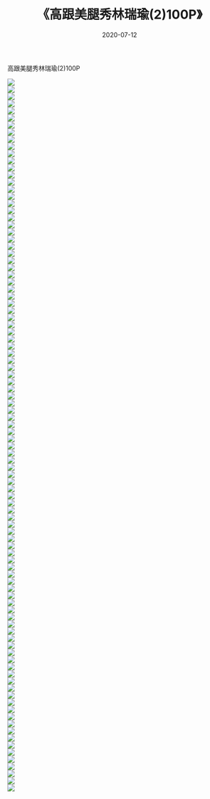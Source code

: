﻿---
layout: post
title:  《高跟美腿秀林瑞瑜(2)100P》
date:   2020-07-12
img: http://img.660000.xyz/Sharelink/性感/2020/高跟美腿秀林瑞瑜(2)100P/000.jpg
categories: [美女, 清纯, 唯美]
---

高跟美腿秀林瑞瑜(2)100P

  ![](http://img.660000.xyz/Sharelink/性感/2020/高跟美腿秀林瑞瑜(2)100P/001.jpg) <br> ![](http://img.660000.xyz/Sharelink/性感/2020/高跟美腿秀林瑞瑜(2)100P/002.jpg) <br> ![](http://img.660000.xyz/Sharelink/性感/2020/高跟美腿秀林瑞瑜(2)100P/003.jpg) <br> ![](http://img.660000.xyz/Sharelink/性感/2020/高跟美腿秀林瑞瑜(2)100P/004.jpg) <br> ![](http://img.660000.xyz/Sharelink/性感/2020/高跟美腿秀林瑞瑜(2)100P/005.jpg) <br> ![](http://img.660000.xyz/Sharelink/性感/2020/高跟美腿秀林瑞瑜(2)100P/006.jpg) <br> ![](http://img.660000.xyz/Sharelink/性感/2020/高跟美腿秀林瑞瑜(2)100P/007.jpg) <br> ![](http://img.660000.xyz/Sharelink/性感/2020/高跟美腿秀林瑞瑜(2)100P/008.jpg) <br> ![](http://img.660000.xyz/Sharelink/性感/2020/高跟美腿秀林瑞瑜(2)100P/009.jpg) <br> ![](http://img.660000.xyz/Sharelink/性感/2020/高跟美腿秀林瑞瑜(2)100P/010.jpg) <br> ![](http://img.660000.xyz/Sharelink/性感/2020/高跟美腿秀林瑞瑜(2)100P/011.jpg) <br> ![](http://img.660000.xyz/Sharelink/性感/2020/高跟美腿秀林瑞瑜(2)100P/012.jpg) <br> ![](http://img.660000.xyz/Sharelink/性感/2020/高跟美腿秀林瑞瑜(2)100P/013.jpg) <br> ![](http://img.660000.xyz/Sharelink/性感/2020/高跟美腿秀林瑞瑜(2)100P/014.jpg) <br> ![](http://img.660000.xyz/Sharelink/性感/2020/高跟美腿秀林瑞瑜(2)100P/015.jpg) <br> ![](http://img.660000.xyz/Sharelink/性感/2020/高跟美腿秀林瑞瑜(2)100P/016.jpg) <br> ![](http://img.660000.xyz/Sharelink/性感/2020/高跟美腿秀林瑞瑜(2)100P/017.jpg) <br> ![](http://img.660000.xyz/Sharelink/性感/2020/高跟美腿秀林瑞瑜(2)100P/018.jpg) <br> ![](http://img.660000.xyz/Sharelink/性感/2020/高跟美腿秀林瑞瑜(2)100P/019.jpg) <br> ![](http://img.660000.xyz/Sharelink/性感/2020/高跟美腿秀林瑞瑜(2)100P/020.jpg) <br> ![](http://img.660000.xyz/Sharelink/性感/2020/高跟美腿秀林瑞瑜(2)100P/021.jpg) <br> ![](http://img.660000.xyz/Sharelink/性感/2020/高跟美腿秀林瑞瑜(2)100P/022.jpg) <br> ![](http://img.660000.xyz/Sharelink/性感/2020/高跟美腿秀林瑞瑜(2)100P/023.jpg) <br> ![](http://img.660000.xyz/Sharelink/性感/2020/高跟美腿秀林瑞瑜(2)100P/024.jpg) <br> ![](http://img.660000.xyz/Sharelink/性感/2020/高跟美腿秀林瑞瑜(2)100P/025.jpg) <br> ![](http://img.660000.xyz/Sharelink/性感/2020/高跟美腿秀林瑞瑜(2)100P/026.jpg) <br> ![](http://img.660000.xyz/Sharelink/性感/2020/高跟美腿秀林瑞瑜(2)100P/027.jpg) <br> ![](http://img.660000.xyz/Sharelink/性感/2020/高跟美腿秀林瑞瑜(2)100P/028.jpg) <br> ![](http://img.660000.xyz/Sharelink/性感/2020/高跟美腿秀林瑞瑜(2)100P/029.jpg) <br> ![](http://img.660000.xyz/Sharelink/性感/2020/高跟美腿秀林瑞瑜(2)100P/030.jpg) <br> ![](http://img.660000.xyz/Sharelink/性感/2020/高跟美腿秀林瑞瑜(2)100P/031.jpg) <br> ![](http://img.660000.xyz/Sharelink/性感/2020/高跟美腿秀林瑞瑜(2)100P/032.jpg) <br> ![](http://img.660000.xyz/Sharelink/性感/2020/高跟美腿秀林瑞瑜(2)100P/033.jpg) <br> ![](http://img.660000.xyz/Sharelink/性感/2020/高跟美腿秀林瑞瑜(2)100P/034.jpg) <br> ![](http://img.660000.xyz/Sharelink/性感/2020/高跟美腿秀林瑞瑜(2)100P/035.jpg) <br> ![](http://img.660000.xyz/Sharelink/性感/2020/高跟美腿秀林瑞瑜(2)100P/036.jpg) <br> ![](http://img.660000.xyz/Sharelink/性感/2020/高跟美腿秀林瑞瑜(2)100P/037.jpg) <br> ![](http://img.660000.xyz/Sharelink/性感/2020/高跟美腿秀林瑞瑜(2)100P/038.jpg) <br> ![](http://img.660000.xyz/Sharelink/性感/2020/高跟美腿秀林瑞瑜(2)100P/039.jpg) <br> ![](http://img.660000.xyz/Sharelink/性感/2020/高跟美腿秀林瑞瑜(2)100P/040.jpg) <br> ![](http://img.660000.xyz/Sharelink/性感/2020/高跟美腿秀林瑞瑜(2)100P/041.jpg) <br> ![](http://img.660000.xyz/Sharelink/性感/2020/高跟美腿秀林瑞瑜(2)100P/042.jpg) <br> ![](http://img.660000.xyz/Sharelink/性感/2020/高跟美腿秀林瑞瑜(2)100P/043.jpg) <br> ![](http://img.660000.xyz/Sharelink/性感/2020/高跟美腿秀林瑞瑜(2)100P/044.jpg) <br> ![](http://img.660000.xyz/Sharelink/性感/2020/高跟美腿秀林瑞瑜(2)100P/045.jpg) <br> ![](http://img.660000.xyz/Sharelink/性感/2020/高跟美腿秀林瑞瑜(2)100P/046.jpg) <br> ![](http://img.660000.xyz/Sharelink/性感/2020/高跟美腿秀林瑞瑜(2)100P/047.jpg) <br> ![](http://img.660000.xyz/Sharelink/性感/2020/高跟美腿秀林瑞瑜(2)100P/048.jpg) <br> ![](http://img.660000.xyz/Sharelink/性感/2020/高跟美腿秀林瑞瑜(2)100P/049.jpg) <br> ![](http://img.660000.xyz/Sharelink/性感/2020/高跟美腿秀林瑞瑜(2)100P/050.jpg) <br> ![](http://img.660000.xyz/Sharelink/性感/2020/高跟美腿秀林瑞瑜(2)100P/051.jpg) <br> ![](http://img.660000.xyz/Sharelink/性感/2020/高跟美腿秀林瑞瑜(2)100P/052.jpg) <br> ![](http://img.660000.xyz/Sharelink/性感/2020/高跟美腿秀林瑞瑜(2)100P/053.jpg) <br> ![](http://img.660000.xyz/Sharelink/性感/2020/高跟美腿秀林瑞瑜(2)100P/054.jpg) <br> ![](http://img.660000.xyz/Sharelink/性感/2020/高跟美腿秀林瑞瑜(2)100P/055.jpg) <br> ![](http://img.660000.xyz/Sharelink/性感/2020/高跟美腿秀林瑞瑜(2)100P/056.jpg) <br> ![](http://img.660000.xyz/Sharelink/性感/2020/高跟美腿秀林瑞瑜(2)100P/057.jpg) <br> ![](http://img.660000.xyz/Sharelink/性感/2020/高跟美腿秀林瑞瑜(2)100P/058.jpg) <br> ![](http://img.660000.xyz/Sharelink/性感/2020/高跟美腿秀林瑞瑜(2)100P/059.jpg) <br> ![](http://img.660000.xyz/Sharelink/性感/2020/高跟美腿秀林瑞瑜(2)100P/060.jpg) <br> ![](http://img.660000.xyz/Sharelink/性感/2020/高跟美腿秀林瑞瑜(2)100P/061.jpg) <br> ![](http://img.660000.xyz/Sharelink/性感/2020/高跟美腿秀林瑞瑜(2)100P/062.jpg) <br> ![](http://img.660000.xyz/Sharelink/性感/2020/高跟美腿秀林瑞瑜(2)100P/063.jpg) <br> ![](http://img.660000.xyz/Sharelink/性感/2020/高跟美腿秀林瑞瑜(2)100P/064.jpg) <br> ![](http://img.660000.xyz/Sharelink/性感/2020/高跟美腿秀林瑞瑜(2)100P/065.jpg) <br> ![](http://img.660000.xyz/Sharelink/性感/2020/高跟美腿秀林瑞瑜(2)100P/066.jpg) <br> ![](http://img.660000.xyz/Sharelink/性感/2020/高跟美腿秀林瑞瑜(2)100P/067.jpg) <br> ![](http://img.660000.xyz/Sharelink/性感/2020/高跟美腿秀林瑞瑜(2)100P/068.jpg) <br> ![](http://img.660000.xyz/Sharelink/性感/2020/高跟美腿秀林瑞瑜(2)100P/069.jpg) <br> ![](http://img.660000.xyz/Sharelink/性感/2020/高跟美腿秀林瑞瑜(2)100P/070.jpg) <br> ![](http://img.660000.xyz/Sharelink/性感/2020/高跟美腿秀林瑞瑜(2)100P/071.jpg) <br> ![](http://img.660000.xyz/Sharelink/性感/2020/高跟美腿秀林瑞瑜(2)100P/072.jpg) <br> ![](http://img.660000.xyz/Sharelink/性感/2020/高跟美腿秀林瑞瑜(2)100P/073.jpg) <br> ![](http://img.660000.xyz/Sharelink/性感/2020/高跟美腿秀林瑞瑜(2)100P/074.jpg) <br> ![](http://img.660000.xyz/Sharelink/性感/2020/高跟美腿秀林瑞瑜(2)100P/075.jpg) <br> ![](http://img.660000.xyz/Sharelink/性感/2020/高跟美腿秀林瑞瑜(2)100P/076.jpg) <br> ![](http://img.660000.xyz/Sharelink/性感/2020/高跟美腿秀林瑞瑜(2)100P/077.jpg) <br> ![](http://img.660000.xyz/Sharelink/性感/2020/高跟美腿秀林瑞瑜(2)100P/078.jpg) <br> ![](http://img.660000.xyz/Sharelink/性感/2020/高跟美腿秀林瑞瑜(2)100P/079.jpg) <br> ![](http://img.660000.xyz/Sharelink/性感/2020/高跟美腿秀林瑞瑜(2)100P/080.jpg) <br> ![](http://img.660000.xyz/Sharelink/性感/2020/高跟美腿秀林瑞瑜(2)100P/081.jpg) <br> ![](http://img.660000.xyz/Sharelink/性感/2020/高跟美腿秀林瑞瑜(2)100P/082.jpg) <br> ![](http://img.660000.xyz/Sharelink/性感/2020/高跟美腿秀林瑞瑜(2)100P/083.jpg) <br> ![](http://img.660000.xyz/Sharelink/性感/2020/高跟美腿秀林瑞瑜(2)100P/084.jpg) <br> ![](http://img.660000.xyz/Sharelink/性感/2020/高跟美腿秀林瑞瑜(2)100P/085.jpg) <br> ![](http://img.660000.xyz/Sharelink/性感/2020/高跟美腿秀林瑞瑜(2)100P/086.jpg) <br> ![](http://img.660000.xyz/Sharelink/性感/2020/高跟美腿秀林瑞瑜(2)100P/087.jpg) <br> ![](http://img.660000.xyz/Sharelink/性感/2020/高跟美腿秀林瑞瑜(2)100P/088.jpg) <br> ![](http://img.660000.xyz/Sharelink/性感/2020/高跟美腿秀林瑞瑜(2)100P/089.jpg) <br> ![](http://img.660000.xyz/Sharelink/性感/2020/高跟美腿秀林瑞瑜(2)100P/090.jpg) <br> ![](http://img.660000.xyz/Sharelink/性感/2020/高跟美腿秀林瑞瑜(2)100P/091.jpg) <br> ![](http://img.660000.xyz/Sharelink/性感/2020/高跟美腿秀林瑞瑜(2)100P/092.jpg) <br> ![](http://img.660000.xyz/Sharelink/性感/2020/高跟美腿秀林瑞瑜(2)100P/093.jpg) <br> ![](http://img.660000.xyz/Sharelink/性感/2020/高跟美腿秀林瑞瑜(2)100P/094.jpg) <br> ![](http://img.660000.xyz/Sharelink/性感/2020/高跟美腿秀林瑞瑜(2)100P/095.jpg) <br> ![](http://img.660000.xyz/Sharelink/性感/2020/高跟美腿秀林瑞瑜(2)100P/096.jpg) <br> ![](http://img.660000.xyz/Sharelink/性感/2020/高跟美腿秀林瑞瑜(2)100P/097.jpg) <br> ![](http://img.660000.xyz/Sharelink/性感/2020/高跟美腿秀林瑞瑜(2)100P/098.jpg) <br> ![](http://img.660000.xyz/Sharelink/性感/2020/高跟美腿秀林瑞瑜(2)100P/099.jpg) <br> ![](http://img.660000.xyz/Sharelink/性感/2020/高跟美腿秀林瑞瑜(2)100P/100.jpg) <br>